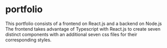 # portfolio
This portfolio consists of a frontend on React.js and a backend on Node.js
The frontend takes advantage of Typescript with React.js to create seven distinct components
with an additional seven css files for their corresponding styles.
